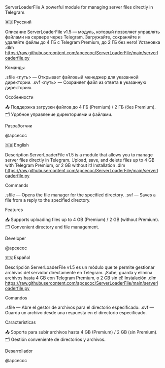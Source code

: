 ServerLoaderFile
A powerful module for managing server files directly in Telegram.


🇷🇺 Русский

Описание
ServerLoaderFile v1.5 — модуль, который позволяет управлять файлами на сервере через Telegram. Загружайте, сохраняйте и удаляйте файлы до 4 ГБ с Telegram Premium, до 2 ГБ без него!
Установка
.dlm https://raw.githubusercontent.com/apcecoc/ServerLoaderFile/main/serverloaderfile.py

Команды

.sfile <путь> — Открывает файловый менеджер для указанной директории.
.svf <путь> — Сохраняет файл из ответа в указанную директорию.

Особенности

📤 Поддержка загрузки файлов до 4 ГБ (Premium) / 2 ГБ (без Premium).
🗂️ Удобное управление директориями и файлами.

Разработчик

@apcecoc




🇬🇧 English

Description
ServerLoaderFile v1.5 is a module that allows you to manage server files directly in Telegram. Upload, save, and delete files up to 4 GB with Telegram Premium, or 2 GB without it!
Installation
.dlm https://raw.githubusercontent.com/apcecoc/ServerLoaderFile/main/serverloaderfile.py

Commands

.sfile <path> — Opens the file manager for the specified directory.
.svf <path> — Saves a file from a reply to the specified directory.

Features

📤 Supports uploading files up to 4 GB (Premium) / 2 GB (without Premium).
🗂️ Convenient directory and file management.

Developer

@apcecoc




🇪🇸 Español

Descripción
ServerLoaderFile v1.5 es un módulo que te permite gestionar archivos del servidor directamente en Telegram. ¡Sube, guarda y elimina archivos hasta 4 GB con Telegram Premium, o 2 GB sin él!
Instalación
.dlm https://raw.githubusercontent.com/apcecoc/ServerLoaderFile/main/serverloaderfile.py

Comandos

.sfile <ruta> — Abre el gestor de archivos para el directorio especificado.
.svf <ruta> — Guarda un archivo desde una respuesta en el directorio especificado.

Características

📤 Soporte para subir archivos hasta 4 GB (Premium) / 2 GB (sin Premium).
🗂️ Gestión conveniente de directorios y archivos.

Desarrollador

@apcecoc

